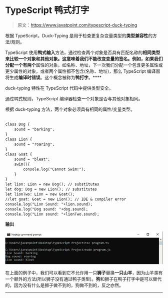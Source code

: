 # TypeScript 鸭式打字

> 原文：<https://www.javatpoint.com/typescript-duck-typing>

根据 TypeScript，Duck-Typing 是用于检查更复杂变量类型的**类型兼容性**的方法/规则。

TypeScript 使用**鸭式输入**方法，通过检查两个对象是否具有匹配名称的**相同类型来比较一个对象和其他对象。这意味着我们不能改变变量的签名。例如，如果我们分配一个有两个**属性的对象，如名称、地址，下一次我们分配一个包含更多属性或更少属性的对象，或者两个属性都不包含(名称、地址)，那么 TypeScript 编译器将生成**编译时错误**。这个概念被称为**鸭打字**。****

duck-typing 特性在 TypeScript 代码中提供类型安全。

通过鸭式规则，TypeScript 编译器检查一个对象是否与其他对象相同。

根据 duck-typing 方法，两个对象必须具有相同的属性/变量类型。

```

class Dog {
    sound = "barking";
}
class Lion {
    sound = "roaring";
}
class Goat {
    sound = "bleat";
    swim(){
        console.log("Cannot Swim!");
    }
}
let lion: Lion = new Dog(); // substitutes
let dog: Dog = new Lion(); // substitutes
let lionTwo: Lion = new Goat();
//let goat: Goat = new Lion(); // IDE & compiler error
console.log("Lion Sound: "+lion.sound);
console.log("Dog sound: "+dog.sound);
console.log("Lion sound: "+lionTwo.sound);

```

**输出**

![TypeScript Duck-Typing](img/52f37ab10badafc1e71b72850a8b32a7.png)

在上面的例子中，我们可以看到它不允许用一只**狮子**替换**一只山羊**，因为山羊类有一个额外的方法(所以狮子没有通过鸭子类型)。**狗**和狮子在鸭子打字中是可以替代的，因为没有什么是狮子做不到的，狗做不到的，反之亦然。

* * *